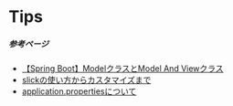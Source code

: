 # Tips
##### 参考ページ
- [【Spring Boot】ModelクラスとModel And Viewクラス](https://pointsandlines.jp/server-side/java/model-and-view)
- [slickの使い方からカスタマイズまで](https://b-risk.jp/blog/2020/01/slick-customize/)
- [application.propertiesについて](https://blog.tagbangers.co.jp/2019/07/12/how-spring-deals-with-properties)
